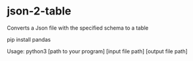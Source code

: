 # json-2-table
Converts a Json file with the specified schema to a table

pip install pandas

Usage: python3 [path to your program] [input file path] [output file path]
